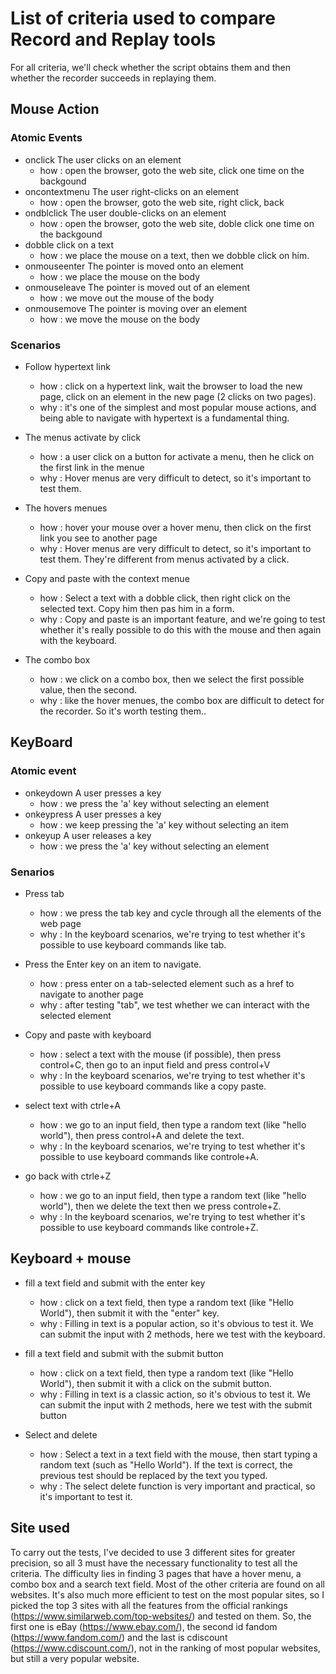 # List of criteria used to compare Record and Replay tools

For all criteria, we'll check whether the script obtains them and then whether the recorder succeeds in replaying them.

## Mouse Action

### Atomic Events
* onclick The user clicks on an element
    * how : open the browser, goto the web site, click one time on the backgound     
* oncontextmenu	The user right-clicks on an element
    * how : open the browser, goto the web site, right click, back
* ondblclick The user double-clicks on an element
    * how : open the browser, goto the web site, doble click one time on the backgound
* dobble click on a text
    * how : we place the mouse on a text, then we dobble click on him.
* onmouseenter	The pointer is moved onto an element
    * how : we place the mouse on the body 
* onmouseleave	The pointer is moved out of an element
    * how : we move out the mouse of the body 
* onmousemove	The pointer is moving over an element
    * how : we move the mouse on the body


### Scenarios
* Follow hypertext link
    * how : click on a hypertext link, wait the browser to load the new page, click on an element in the new page (2 clicks on two pages).
    * why : it's one of the simplest and most popular mouse actions, and being able to navigate with hypertext is a fundamental thing.

* The menus activate by click
    * how : a user click on a button for activate a menu, then he click on the first link in the menue
    * why : Hover menus are very difficult to detect, so it's important to test them.

* The hovers menues
    * how : hover your mouse over a hover menu, then click on the first link you see to another page
    * why : Hover menus are very difficult to detect, so it's important to test them. They're different from menus activated by a click.

* Copy and paste with the context menue
    * how : Select a text with a dobble click, then right click on the selected text. Copy him then pas him in a form.
    * why : Copy and paste is an important feature, and we're going to test whether it's really possible to do this with the mouse and then again with the keyboard.

* The combo box 
    * how : we click on a combo box, then we select the first possible value, then the second.
    * why : like the hover menues, the combo box are difficult to detect for the recorder. So it's worth testing them..

## KeyBoard

### Atomic event
* onkeydown	A user presses a key
    * how : we press the 'a' key without selecting an element
* onkeypress A user presses a key
    * how : we keep pressing the 'a' key without selecting an item
* onkeyup A user releases a key
    * how : we press the 'a' key without selecting an element


### Senarios
* Press tab
    * how : we press the tab key and cycle through all the elements of the web page
    * why :  In the keyboard scenarios, we're trying to test whether it's possible to use keyboard commands like tab.

* Press the Enter key on an item to navigate.
    * how : press enter on a tab-selected element such as a href to navigate to another page
    * why : after testing "tab", we test whether we can interact with the selected element

* Copy and paste with keyboard
    * how : select a text with the mouse (if possible), then press control+C, then go to an input field and press control+V
    * why :  In the keyboard scenarios, we're trying to test whether it's possible to use keyboard commands like a copy paste.

* select text with ctrle+A
    * how : we go to an input field, then type a random text (like "hello world"), then press control+A and delete the text.
    * why :  In the keyboard scenarios, we're trying to test whether it's possible to use keyboard commands like controle+A.

* go back with ctrle+Z
    * how : we go to an input field, then type a random text (like "hello world"), then we delete the text then we press controle+Z.
    * why :  In the keyboard scenarios, we're trying to test whether it's possible to use keyboard commands like controle+Z.

## Keyboard + mouse
* fill a text field and submit with the enter key
    * how : click on a text field, then type a random text (like "Hello World"), then submit it with the "enter" key.
    * why : Filling in text is a popular action, so it's obvious to test it. We can submit the input with 2 methods, here we test with the keyboard.

* fill a text field and submit with the submit button
    * how : click on a text field, then type a random text (like "Hello World"), then submit it with a click on the submit button.
    * why : Filling in text is a classic action, so it's obvious to test it. We can submit the input with 2 methods, here we test with the submit button

* Select and delete
    * how : Select a text in a text field with the mouse, then start typing a random text (such as "Hello World"). If the text is correct, the previous test should be replaced by the text you typed.
    * why : The select delete function is very important and practical, so it's important to test it.



## Site used

To carry out the tests, I've decided to use 3 different sites for greater precision, so all 3 must have the necessary functionality to test all the criteria. The difficulty lies in finding 3 pages that have a hover menu, a combo box and a search text field. Most of the other criteria are found on all websites. It's also much more efficient to test on the most popular sites, so I picked the top 3 sites with all the features from the official rankings (https://www.similarweb.com/top-websites/) and tested on them. So, the first one is eBay (https://www.ebay.com/), the second id fandom (https://www.fandom.com/) and the last is cdiscount (https://www.cdiscount.com/), not in the ranking of most popular websites, but still a very popular website.